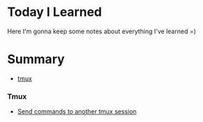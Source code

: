 # Today I Learned 

Here I'm gonna keep some notes about everything I've learned =)

# Summary

- [tmux](#tmux)


### Tmux

- [Send commands to another tmux session](./tmux/send-keys.md)
